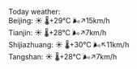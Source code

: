 Today weather:  
Beijing: ☀️ 🌡️+29°C 🌬️↗15km/h  
Tianjin: ☀️ 🌡️+28°C 🌬️↗7km/h  
Shijiazhuang: ☀️ 🌡️+30°C 🌬️↖11km/h  
Tangshan: ☀️ 🌡️+28°C 🌬️↗7km/h  

